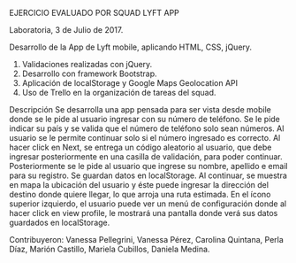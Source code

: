 EJERCICIO EVALUADO POR SQUAD
LYFT APP

Laboratoria,
3 de Julio de 2017.

Desarrollo de la App de Lyft mobile, aplicando HTML, CSS, jQuery.

1. Validaciones realizadas con jQuery.
2. Desarrollo con framework Bootstrap.
3. Aplicación de localStorage y Google Maps Geolocation API
4. Uso de Trello en la organización de tareas del squad.

Descripción
Se desarrolla una app pensada para ser vista desde mobile donde se le pide al usuario ingresar con su número de teléfono. Se le pide indicar su país y se  valida que el número de teléfono solo sean números. Al usuario se le permite continuar solo si el número ingresado es correcto.
Al hacer click en Next, se entrega un código aleatorio al usuario, que debe ingresar posteriormente en una casilla de validación, para poder continuar.
Posteriormente se le pide al usuario que ingrese su nombre, apellido e email para su registro. Se guardan datos en localStorage.
Al continuar, se muestra en mapa la ubicación del usuario y éste puede ingresar la dirección del destino donde quiere llegar, lo que arroja una ruta estimada.
En el ícono superior izquierdo, el usuario puede ver un menú de configuración donde al hacer click en view profile, le mostrará una pantalla donde verá sus datos guardados en localStorage.

Contribuyeron:
Vanessa Pellegrini, Vanessa Pérez, Carolina Quintana, Perla Díaz, Marión Castillo, Mariela Cubillos, Daniela Medina.
